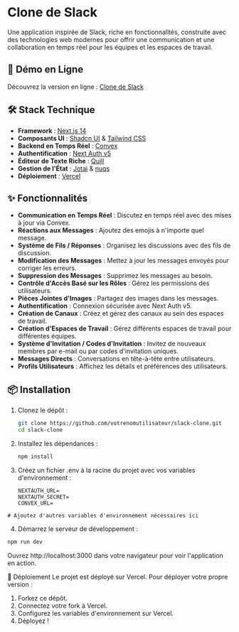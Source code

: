# Clone de Slack

Une application inspirée de Slack, riche en fonctionnalités, construite avec des technologies web modernes pour offrir une communication et une collaboration en temps réel pour les équipes et les espaces de travail.

## 🚀 Démo en Ligne

Découvrez la version en ligne : [Clone de Slack](https://slack-clone-xi-hazel.vercel.app)

## 🛠️ Stack Technique

- **Framework** : [Next.js 14](https://nextjs.org/)
- **Composants UI** : [Shadcn UI](https://shadcn.dev/) & [Tailwind CSS](https://tailwindcss.com/)
- **Backend en Temps Réel** : [Convex](https://convex.dev/)
- **Authentification** : [Next Auth v5](https://next-auth.js.org/)
- **Éditeur de Texte Riche** : [Quill](https://quilljs.com/)
- **Gestion de l'État** : [Jotai](https://jotai.org/) & [nuqs](https://www.npmjs.com/package/nuqs)
- **Déploiement** : [Vercel](https://vercel.com/)

## ✨ Fonctionnalités

- **Communication en Temps Réel** : Discutez en temps réel avec des mises à jour via Convex.
- **Réactions aux Messages** : Ajoutez des emojis à n'importe quel message.
- **Système de Fils / Réponses** : Organisez les discussions avec des fils de discussion.
- **Modification des Messages** : Mettez à jour les messages envoyés pour corriger les erreurs.
- **Suppression des Messages** : Supprimez les messages au besoin.
- **Contrôle d'Accès Basé sur les Rôles** : Gérez les permissions des utilisateurs.
- **Pièces Jointes d'Images** : Partagez des images dans les messages.
- **Authentification** : Connexion sécurisée avec Next Auth v5.
- **Création de Canaux** : Créez et gérez des canaux au sein des espaces de travail.
- **Création d'Espaces de Travail** : Gérez différents espaces de travail pour différentes équipes.
- **Système d'Invitation / Codes d'Invitation** : Invitez de nouveaux membres par e-mail ou par codes d'invitation uniques.
- **Messages Directs** : Conversations en tête-à-tête entre utilisateurs.
- **Profils Utilisateurs** : Affichez les détails et préférences des utilisateurs.

## 📦 Installation

1. Clonez le dépôt :

   ```bash
   git clone https://github.com/votrenomutilisateur/slack-clone.git
   cd slack-clone
   ```

2. Installez les dépendances :

   ```bash
   npm install
   ```

3. Créez un fichier .env à la racine du projet avec vos variables d'environnement :
   ```env
   NEXTAUTH_URL=
   NEXTAUTH_SECRET=
   CONVEX_URL=
   ```

```env
# Ajoutez d'autres variables d'environnement nécessaires ici

```

4. Démarrez le serveur de développement :

```bash
npm run dev
```

Ouvrez http://localhost:3000 dans votre navigateur pour voir l'application en action.

🚀 Déploiement
Le projet est déployé sur Vercel. Pour déployer votre propre version :

1. Forkez ce dépôt.
2. Connectez votre fork à Vercel.
3. Configurez les variables d'environnement sur Vercel.
4. Déployez !
